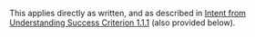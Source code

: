 This applies directly as written, and as described in [Intent from Understanding Success Criterion 1.1.1](http://www.w3.org/WAI/WCAG22/Understanding/non-text-content#intent) (also provided below).
